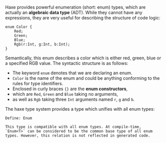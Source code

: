 Haxe provides powerful enumeration (short: enum) types, which are actually an **algebraic data type** (ADT). While they cannot have any expressions, they are very useful for describing the structure of code logic:

```
enum Color {
	Red;
	Green;
	Blue;
	Rgb(r:Int, g:Int, b:Int);
}
```
Semantically, this enum describes a color which is either red, green, blue or a specified RGB value. The syntactic structure is as follows:


* The keyword `enum` denotes that we are declaring an enum.
* `Color` is the name of the enum and could be anything conforming to the rules for type identifiers.
* Enclosed in curly braces `{}` are the **enum constructors**,
* which are `Red`, `Green` and `Blue` taking no arguments,
* as well as `Rgb` taking three `Int` arguments named `r`, `g` and `b`.


The haxe type system provides a type which unifies with all enum types:

```
Define: Enum

This type is compatible with all enum types. At compile-time, `Enum<T>` can be considered to be the common base type of all enum types. However, this relation is not reflected in generated code.
```